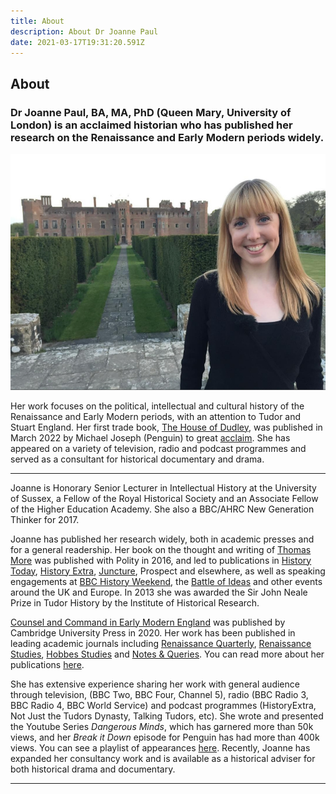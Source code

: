 ```yaml
---
title: About
description: About Dr Joanne Paul
date: 2021-03-17T19:31:20.591Z
---
```

## About

### Dr Joanne Paul, BA, MA, PhD (Queen Mary, University of London) is an acclaimed historian who has published her research on the Renaissance and Early Modern periods widely.

<p align="center"><img src="img/jocastle.jpg" style={{"maxWidth" : "100%"}} /></p>

Her work focuses on the political, intellectual and cultural history of the Renaissance and Early Modern periods, with an attention to Tudor and Stuart England. Her first trade book, [The House of Dudley]("https://www.penguin.co.uk/books/309/309209/the-house-of-dudley/9780241349823.html"), was published in March 2022 by Michael Joseph (Penguin) to great [acclaim](https://joannepaul.com/publications). She has appeared on a variety of television, radio and podcast programmes and served as a consultant for historical documentary and drama. 

- - -

Joanne is Honorary Senior Lecturer in Intellectual History at the University of Sussex, a Fellow of the Royal Historical Society and an Associate Fellow of the Higher Education Academy. She also a BBC/AHRC New Generation Thinker for 2017. 

Joanne has published her research widely, both in academic presses and for a general readership. Her book on the thought and writing of [Thomas More](https://www.waterstones.com/book/thomas-more/joanne-paul/9780745692173) was published with Polity in 2016, and led to publications in [History Today](https://www.historytoday.com/archive/united-republic-utopia), [History Extra](http://www.historyextra.com/bbc-history-magazine/issue/may-2016), [Juncture](http://onlinelibrary.wiley.com/doi/10.1111/j.2050-5876.2016.00895.x/epdf), Prospect and elsewhere, as well as speaking engagements at [BBC History Weekend](http://www.historyweekend.com/winchester), the [Battle of Ideas](http://www.battleofideas.org.uk/2016/session/11549) and other events around the UK and Europe. In 2013 she was awarded the Sir John Neale Prize in Tudor History by the Institute of Historical Research. 

[Counsel and Command in Early Modern England](https://www.cambridge.org/core/books/counsel-and-command-in-early-modern-english-thought/025ADE340E0DC6DE6FE0E7FE27DB0885) was published by Cambridge University Press in 2020. Her work has been published in leading academic journals including [Renaissance Quarterly](http://www.jstor.org/discover/10.1086/676152?uid=3738032&uid=2134&uid=2&uid=70&uid=4&sid=21103536293971), [Renaissance Studies](http://onlinelibrary.wiley.com/doi/10.1111/rest.12157/abstract), [Hobbes Studies](http://booksandjournals.brillonline.com/content/journals/10.1163/18750257-02802002) and [Notes & Queries](http://nq.oxfordjournals.org/content/early/2015/05/04/notesj.gjv065.full?keytype=ref&ijkey=5iju3uMDWthkBG7). You can read more about her publications [here](https://joannepaul.com/publications).

She has extensive experience sharing her work with general audience through television, (BBC Two, BBC Four, Channel 5), radio (BBC Radio 3, BBC Radio 4, BBC World Service) and podcast programmes (HistoryExtra, Not Just the Tudors Dynasty, Talking Tudors, etc). She wrote and presented the Youtube Series *Dangerous Minds*, which has garnered more than 50k views, and her *Break it Down* episode for Penguin has had more than 400k views. You can see a playlist of appearances [here](https://youtube.com/playlist?list=PL5mt9ljgr-nGp8e9fTlCDjJLxozgQy90R). Recently, Joanne has expanded her consultancy work and is available as a historical adviser for both historical drama and documentary. 

- - -